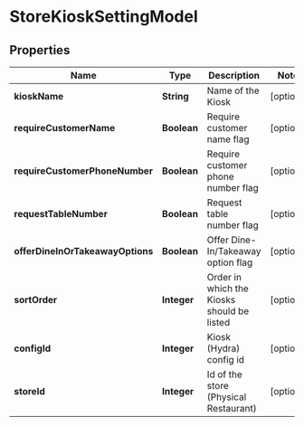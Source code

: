 
# StoreKioskSettingModel

## Properties
Name | Type | Description | Notes
------------ | ------------- | ------------- | -------------
**kioskName** | **String** | Name of the Kiosk |  [optional]
**requireCustomerName** | **Boolean** | Require customer name flag |  [optional]
**requireCustomerPhoneNumber** | **Boolean** | Require customer phone number flag |  [optional]
**requestTableNumber** | **Boolean** | Request table number flag |  [optional]
**offerDineInOrTakeawayOptions** | **Boolean** | Offer Dine-In/Takeaway option flag |  [optional]
**sortOrder** | **Integer** | Order in which the Kiosks should be listed |  [optional]
**configId** | **Integer** | Kiosk (Hydra) config id |  [optional]
**storeId** | **Integer** | Id of the store (Physical Restaurant) |  [optional]



